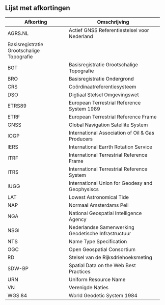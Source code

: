 ## Lijst met afkortingen
| Afkorting | Omschrijving |
|----------|--------------|
|AGRS.NL   |Actief GNSS Referentiestelsel voor Nederland|
|Basisregistratie Grootschalige Topografie|
|BGT       |Basisregistratie Grootschalige Topografie|
|BRO       |Basisregistratie Ondergrond|
|CRS       |Coördinaatreferentiesysteem|
|DSO       |Digtiaal Stelsel Omgevingswet|
|ETRS89    |European Terrestrial Reference System 1989|
|ETRF      |European Terrestrial Reference Frame|
|GNSS      |Global Navigation Satellite System|
|IOGP      |International Association of Oil & Gas Producers|
|IERS      |International Earrth Rotation Service|
|ITRF      |International Terrestrial Reference Frame|
|ITRS      |International Terrestrial Reference System|
|IUGG      |International Union for Geodesy and Geophysiscs|
|LAT       |Lowest Astronomical Tide|  
|NAP       |Normaal Amsterdams Peil|
|NGA       |National Geospatial Intelligence Agency|
|NSGI      |Nederlandse Samenwerking Geodetische Infrastructuur|
|NTS       |Name Type Specification|
|OGC       |Open Geospatial Consortium|
|RD        |Stelsel van de Rijksdriehoeksmeting|
|SDW-BP    |Spatial Data on the Web Best Practices |
|URN       |Uniform Resource Name |
|VN        |Verenigde Naties|
|WGS 84    |World Geodetic System 1984|


